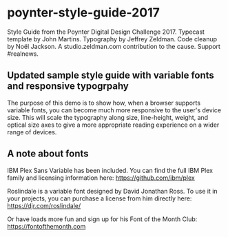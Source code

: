 # poynter-style-guide-2017

Style Guide from the Poynter Digital Design Challenge 2017. Typecast template by John Martins. Typography by Jeffrey Zeldman. Code cleanup by Noël Jackson. A studio.zeldman.com contribution to the cause. Support #realnews.

## Updated sample style guide with variable fonts and responsive typogrpahy

The purpose of this demo is to show how, when a browser supports variable fonts, you can become much more responsive to the user's device size. This will scale the typography along size, line-height, weight, and optical size axes to give a more appropriate reading experience on a wider range of devices.

## A note about fonts

IBM Plex Sans Variable has been included. You can find the full IBM Plex family and licensing information here: https://github.com/ibm/plex

Roslindale is a variable font designed by David Jonathan Ross. To use it in your projects, you can purchase a license from him directly here: 
https://djr.com/roslindale/

Or have loads more fun and sign up for his Font of the Month Club: 
https://fontofthemonth.com